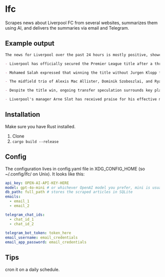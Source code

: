 # lfc

Scrapes news about Liverpool FC from several websites, summarizes them using AI, and delivers the summaries via email and Telegram.

## Example output

```md
The news for Liverpool over the past 24 hours is mostly positive, showcasing the club's triumphant title win and the impactful performances of key players, despite some lingering concerns over player futures.

- Liverpool has officially secured the Premier League title after a thrilling 5-1 comeback victory against Tottenham Hotspur, marking their 20th league title and the first celebrated in front of fans at Anfield since 1990. 🎉🏆

- Mohamed Salah expressed that winning the title without Jurgen Klopp feels "way better," highlighting the special nature of this season's triumph and his impressive contributions to the team's success. 💪⚽️

- The midfield trio of Alexis Mac Allister, Dominik Szoboszlai, and Ryan Gravenberch have been pivotal, showing remarkable stability and performance throughout the season, contributing significantly to Liverpool's title charge. 🛠️

- Despite the title win, ongoing transfer speculation surrounds key players like Darwin Nunez, who is reportedly considering a move away from the club, raising questions about potential squad changes for next season. 🔄

- Liverpool's manager Arne Slot has received praise for his effective management style, enabling the team to thrive in the absence of previous stars, and is now focused on reinforcing the squad for the upcoming transfer window. 🌟
```
## Installation

Make sure you have Rust installed.

1. Clone
2. `cargo build --release`

## Config

The configuration lives in config.yaml file in XDG_CONFIG_HOME (so ~/.config/lfc/ on Unix). It looks like this:

```yaml
api_key: OPEN-AI-API-KEY-HERE
model: gpt-4o-mini # or whichever OpenAI model you prefer, mini is usually sufficient
db_path: full_path # stores the scraped articles in SQLite
emails:
  - email_1
  - email_2

telegram_chat_ids:
  - chat_id_1
  - chat_id_2
  
telegram_bot_token: token_here
email_username: email_credentials
email_app_password: email_credentials
```

## Tips

cron it on a daily schedule.

